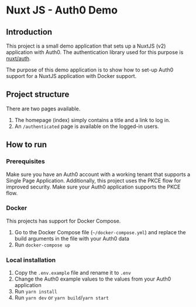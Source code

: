 # Nuxt JS - Auth0 Demo

## Introduction
This project is a small demo application that sets up a NuxtJS (v2) application with Auth0.
The authentication library used for this purpose is [nuxt/auth](https://auth.nuxtjs.org/).

The purpose of this demo application is to show how to set-up Auth0 support for a NuxtJS application with Docker support.

## Project structure
There are two pages available.
1. The homepage (index) simply contains a title and a link to log in.
2. An `/authenticated` page is available on the logged-in users.

## How to run
### Prerequisites
Make sure you have an Auth0 account with a working tenant that supports a Single Page Application.
Additionally, this project uses the PKCE flow for improved security. Make sure your Auth0 application supports the PKCE flow.

### Docker
This projects has support for Docker Compose.
1. Go to the Docker Compose file (`~/docker-compose.yml`) and replace the build arguments in the file with your Auth0 data
2. Run `docker-compose up`

### Local installation
1. Copy the `.env.example` file and rename it to `.env`
2. Change the Auth0 example values to the values from your Auth0 application
3. Run `yarn install`
4. Run `yarn dev` or `yarn build`/`yarn start`